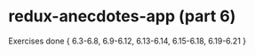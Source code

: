 # redux-anecdotes-app (part 6)
 
Exercises done {
    6.3-6.8,
    6.9-6.12,
    6.13-6.14,
    6.15-6.18,
    6.19-6.21
}